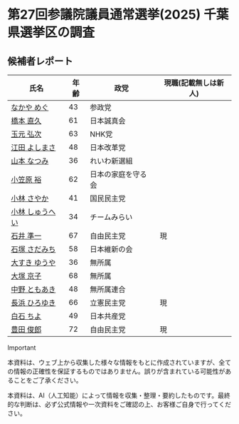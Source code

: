 # 第27回参議院議員通常選挙(2025) 千葉県選挙区の調査

## 候補者レポート

| 氏名 | 年齢 | 政党 | 現職(記載無しは新人) |
|------|------|------|------|
| [なかや めぐ](reports/なかや%20めぐ.md) | 43 | 参政党 |  |
| [橋本 直久](reports/橋本直久.md) | 61 | 日本誠真会 |  |
| [玉元 弘次](reports/玉元弘次.md) | 63 | NHK党 |  |
| [江田 よしまさ](reports/江田%20よしまさ.md) | 48 | 日本改革党 |  |
| [山本 なつみ](reports/山本なつみ.md) | 36 | れいわ新選組 |  |
| [小笠原 裕](reports/小笠原裕.md) | 62 | 日本の家庭を守る会 |  |
| [小林 さやか](reports/小林さやか.md) | 41 | 国民民主党 |  |
| [小林 しゅうへい](reports/小林%20しゅうへい.md) | 34 | チームみらい |  |
| [石井 準一](reports/石井準一.md) | 67 | 自由民主党 | 現 |
| [石塚 さだみち](reports/石塚さだみち.md) | 58 | 日本維新の会 |  |
| [大すき ゆうや](reports/大すき%20ゆうや.md) | 36 | 無所属 |  |
| [大塚 京子](reports/大塚京子.md) | 68 | 無所属 |  |
| [中野 ともあき](reports/中野%20ともあき.md) | 48 | 無所属連合 |  |
| [長浜 ひろゆき](reports/長浜%20ひろゆき.md) | 66 | 立憲民主党 | 現 |
| [白石 ちよ](reports/白石ちよ.md) | 49 | 日本共産党 |  |
| [豊田 俊郎](reports/豊田俊郎.md) | 72 | 自由民主党 | 現 |

> [!IMPORTANT]
> 本資料は、ウェブ上から収集した様々な情報をもとに作成されていますが、全ての情報の正確性を保証するものではありません。誤りが含まれている可能性があることをご了承ください。
> 
> 本資料は、AI（人工知能）によって情報を収集・整理・要約したものです。最終的な判断は、必ず公式情報や一次資料をご確認の上、お客様ご自身で行ってください。
